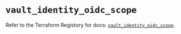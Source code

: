 # `vault_identity_oidc_scope`

Refer to the Terraform Registory for docs: [`vault_identity_oidc_scope`](https://registry.terraform.io/providers/hashicorp/vault/3.22.0/docs/resources/identity_oidc_scope).
